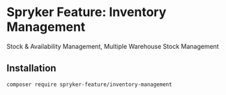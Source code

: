 # Spryker Feature: Inventory Management

Stock & Availability Management, Multiple Warehouse Stock Management

## Installation

```
composer require spryker-feature/inventory-management
```
